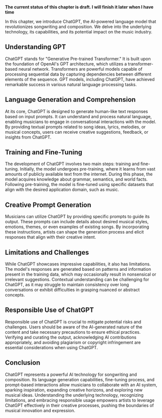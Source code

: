 **The current status of this chapter is draft. I will finish it later when I have time**

In this chapter, we introduce ChatGPT, the AI-powered language model that revolutionizes songwriting and composition. We delve into the underlying technology, its capabilities, and its potential impact on the music industry.

Understanding GPT
-----------------

ChatGPT stands for "Generative Pre-trained Transformer." It is built upon the foundation of OpenAI's GPT architecture, which utilizes a transformer-based neural network. Transformers are powerful models capable of processing sequential data by capturing dependencies between different elements of the sequence. GPT models, including ChatGPT, have achieved remarkable success in various natural language processing tasks.

Language Generation and Comprehension
-------------------------------------

At its core, ChatGPT is designed to generate human-like text responses based on input prompts. It can understand and process natural language, enabling musicians to engage in conversational interactions with the model. By providing textual prompts related to song ideas, lyrics, melodies, or musical concepts, users can receive creative suggestions, feedback, or insights from ChatGPT.

Training and Fine-Tuning
------------------------

The development of ChatGPT involves two main steps: training and fine-tuning. Initially, the model undergoes pre-training, where it learns from vast amounts of publicly available text from the internet. During this phase, the model acquires knowledge about grammar, semantics, and world facts. Following pre-training, the model is fine-tuned using specific datasets that align with the desired application domain, such as music.

Creative Prompt Generation
--------------------------

Musicians can utilize ChatGPT by providing specific prompts to guide its output. These prompts can include details about desired musical styles, emotions, themes, or even examples of existing songs. By incorporating these instructions, artists can shape the generation process and elicit responses that align with their creative intent.

Limitations and Challenges
--------------------------

While ChatGPT showcases impressive capabilities, it also has limitations. The model's responses are generated based on patterns and information present in the training data, which may occasionally result in nonsensical or irrelevant suggestions. Contextual understanding can be challenging for ChatGPT, as it may struggle to maintain consistency over long conversations or exhibit difficulties in grasping nuanced or abstract concepts.

Responsible Use of ChatGPT
--------------------------

Responsible use of ChatGPT is crucial to mitigate potential risks and challenges. Users should be aware of the AI-generated nature of the content and take necessary precautions to ensure ethical practices. Verifying and curating the output, acknowledging AI contributions appropriately, and avoiding plagiarism or copyright infringement are essential considerations when using ChatGPT.

Conclusion
----------

ChatGPT represents a powerful AI technology for songwriting and composition. Its language generation capabilities, fine-tuning process, and prompt-based interactions allow musicians to collaborate with an AI system, sparking inspiration, expanding creative horizons, and exploring new musical ideas. Understanding the underlying technology, recognizing limitations, and embracing responsible usage empowers artists to leverage ChatGPT effectively in their creative processes, pushing the boundaries of musical innovation and expression.
